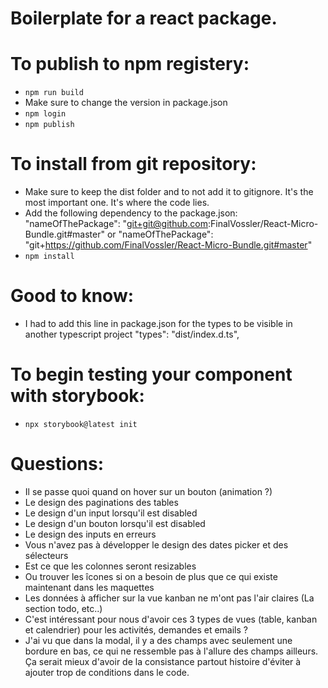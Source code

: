 # Boilerplate for a react package.

# To publish to npm registery:

- `npm run build`
- Make sure to change the version in package.json
- `npm login`
- `npm publish`

# To install from git repository:

- Make sure to keep the dist folder and to not add it to gitignore. It's the most important one. It's where the code lies.
- Add the following dependency to the package.json:
  "nameOfThePackage": "git+git@github.com:FinalVossler/React-Micro-Bundle.git#master"
  or
  "nameOfThePackage": "git+https://github.com/FinalVossler/React-Micro-Bundle.git#master"
- `npm install`

# Good to know:

- I had to add this line in package.json for the types to be visible in another typescript project
  "types": "dist/index.d.ts",

# To begin testing your component with storybook:

- `npx storybook@latest init`

# Questions:

- Il se passe quoi quand on hover sur un bouton (animation ?)
- Le design des paginations des tables
- Le design d'un input lorsqu'il est disabled
- Le design d'un bouton lorsqu'il est disabled
- Le design des inputs en erreurs
- Vous n'avez pas à développer le design des dates picker et des sélecteurs
- Est ce que les colonnes seront resizables
- Ou trouver les îcones si on a besoin de plus que ce qui existe maintenant dans les maquettes
- Les données à afficher sur la vue kanban ne m'ont pas l'air claires (La section todo, etc..)
- C'est intéressant pour nous d'avoir ces 3 types de vues (table, kanban et calendrier) pour les activités, demandes et emails ?
- J'ai vu que dans la modal, il y a des champs avec seulement une bordure en bas, ce qui ne ressemble pas à l'allure des champs ailleurs. Ça serait mieux d'avoir de la consistance partout histoire d'éviter à ajouter trop de conditions dans le code.
